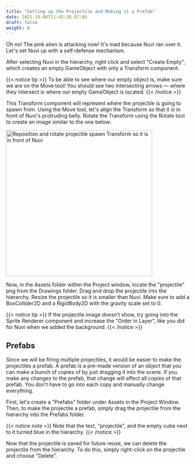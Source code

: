 ```yaml
---
title: "Setting up the Projectile and Making it a Prefab"
date: 2021-10-06T11:45:38-07:00
draft: false
weight: 8
---
```


Oh no! The pink alien is attacking now! It's mad because Nuvi ran over it. Let's set Nuvi up with a self-defense mechanism.

After selecting Nuvi in the hierarchy, right click and select "Create Empty", which creates an empty GameObject with only a Transform component.

{{< notice tip >}}
To be able to see where our empty object is, make sure we are on the Move tool! You should see two intersecting arrows — where they intersect is where our empty GameObject is located.
{{< /notice >}}

This Transform component will represent where the projectile is going to spawn from. Using the Move tool, let's align the Transform so that it is in front of Nuvi's protruding belly. Rotate the Transform using the Rotate tool to create an image similar to the one below:

<img src="../img/7_projectileSpawn.png" alt="Reposition and rotate projectile spawn Transform so it is in front of Nuvi" width="400"/>

Now, in the Assets folder within the Project window, locate the "projectile" png from the Drawings folder. Drag and drop the projectile into the hierarchy. Resize the projectile so it is smaller than Nuvi. Make sure to add a BoxCollider2D and a RigidBody2D with the gravity scale set to 0.

{{< notice tip >}}
If the projectile image doesn't show, try going into the Sprite Renderer component and increase the "Order in Layer", like you did for Nuvi when we added the background.
{{< /notice >}}

## Prefabs

Since we will be firing multiple projectiles, it would be easier to make the projectiles a prefab. A prefab is a pre-made version of an object that you can make a bunch of copies of by just dragging it into the scene. If you make any changes to the prefab, that change will affect all copies of that prefab. You don't have to go into each copy and manually change everything.

First, let's create a "Prefabs" folder under Assets in the Project Window. Then, to make the projectile a prefab, simply drag the projectile from the hierarchy into the Prefabs folder.

{{< notice note >}}
Note that the text, "projectile", and the empty cube next to it turned blue in the hierarchy.
{{< /notice >}}

Now that the projectile is saved for future reuse, we can delete the projectile from the hierarchy. To do this, simply right-click on the projectile and choose "Delete".
